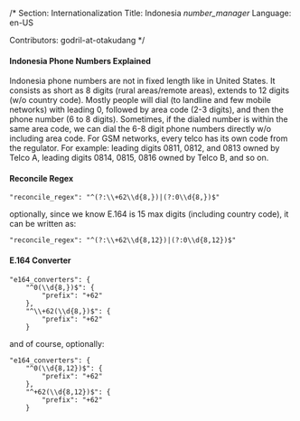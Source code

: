 /* Section: Internationalization Title: Indonesia _number_manager_  Language: en-US

Contributors: godril-at-otakudang */

#### Indonesia Phone Numbers Explained

Indonesia phone numbers are not in fixed length like in United States. It consists as short as 8 digits (rural areas/remote areas), extends to 12 digits (w/o country code). Mostly people will dial (to landline and few mobile networks) with leading 0, followed by area code (2-3 digits), and then the phone number (6 to 8 digits). Sometimes, if the dialed number is within the same area code, we can dial the 6-8 digit phone numbers directly w/o including area code. For GSM networks, every telco has its own code from the regulator. For example: leading digits 0811, 0812, and 0813 owned by Telco A, leading digits 0814, 0815, 0816 owned by Telco B, and so on.


#### Reconcile Regex

`"reconcile_regex": "^(?:\\+62\\d{8,})|(?:0\\d{8,})$"`

optionally, since we know E.164 is 15 max digits (including country code), it can be written as:

`"reconcile_regex": "^(?:\\+62\\d{8,12})|(?:0\\d{8,12})$"`


#### E.164 Converter
```
"e164_converters": {
    "^0(\\d{8,})$": {
        "prefix": "+62"
    },
    "^\\+62(\\d{8,})$": {
        "prefix": "+62"
    }
```

and of course, optionally:
```
"e164_converters": {
    "^0(\\d{8,12})$": {
        "prefix": "+62"
    },
    "^+62(\\d{8,12})$": {
        "prefix": "+62"
    }
```
